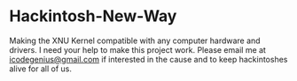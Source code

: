# Hackintosh-New-Way
Making the XNU Kernel compatible with any computer hardware and drivers.
I need your help to make this project work.
Please email me at icodegenius@gmail.com if interested in the cause and to keep hackintoshes alive for all of us. 
